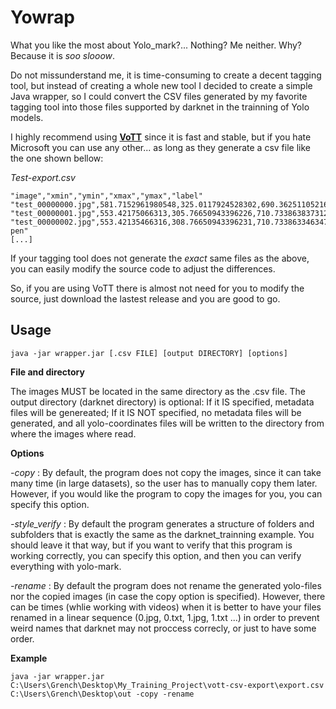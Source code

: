 # Yowrap

What you like the most about Yolo_mark?... Nothing? Me neither. Why? Because it is *soo slooow*.

Do not missunderstand me, it is time-consuming to create a decent tagging tool, but instead of creating a whole new tool I decided to create a simple Java wrapper, so I could convert the CSV files generated by my favorite tagging tool into those files supported by darknet in the trainning of Yolo models.

I highly recommend using **[VoTT](https://github.com/Microsoft/VoTT)** since it is fast and stable, but if you hate Microsoft you can use any other... as long as they generate a csv file like the one shown bellow:

*Test-export.csv*
```
"image","xmin","ymin","xmax","ymax","label"
"test_00000000.jpg",581.7152961980548,325.0117924528302,690.3625110521663,618.2193396226415,"apple"
"test_00000001.jpg",553.42175066313,305.76650943396226,710.7338638373121,626.1438679245283,"pen"
"test_00000002.jpg",553.42135466316,308.76650943396231,710.7338633463474,566.1438679245124,"apple-pen"
[...]
```

If your tagging tool does not generate the *exact* same files as the above, you can easily modify the source code to adjust the differences.

So, if you are using VoTT there is almost not need for you to modify the source, just download the lastest release and you are good to go.
## Usage

`java -jar wrapper.jar [.csv FILE] [output DIRECTORY] [options]`

**File and directory**

The images MUST be located in the same directory as the .csv file.
The output directory (darknet directory) is optional: If it IS specified, metadata
files will be genereated; If it IS NOT specified, no metadata files will be generated, and
all yolo-coordinates files will be written to the directory from where the images where read.

**Options**

*-copy* : By default, the program does not copy the images, since it can take many time (in large
datasets), so the user has to manually copy them later. However, if you would like the program
to copy the images for you, you can specify this option.

*-style_verify* : By default the program generates a structure of folders and subfolders that is
exactly the same as the darknet_trainning example. You should leave it that way, but if you want to
verify that this program is working correctly, you can specify this option, and then you can verify
everything with yolo-mark.

*-rename* : By default the program does not rename the generated yolo-files nor the copied images
(in case the copy option is specified). However, there can be times (whlie working with videos) when
it is better to have your files renamed in a linear sequence (0.jpg, 0.txt, 1.jpg, 1.txt ...) in
order to prevent weird names that darknet may not proccess correcly, or just to have some order.

**Example**

`java -jar wrapper.jar C:\Users\Grench\Desktop\My_Training_Project\vott-csv-export\export.csv C:\Users\Grench\Desktop\out -copy -rename`
